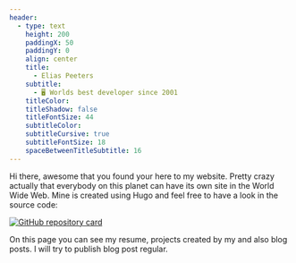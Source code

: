 ```yaml
---
header:
  - type: text
    height: 200
    paddingX: 50
    paddingY: 0
    align: center
    title:
      - Elias Peeters
    subtitle:
      - 🖥 Worlds best developer since 2001
    titleColor:
    titleShadow: false
    titleFontSize: 44
    subtitleColor:
    subtitleCursive: true
    subtitleFontSize: 18
    spaceBetweenTitleSubtitle: 16
---
```



Hi there, awesome that you found your here to my website. Pretty crazy actually that everybody on this planet can have its own site in the World Wide Web. Mine is created using Hugo and feel free to have a look in the source code:

[![GitHub repository card](https://github-readme-stats.vercel.app/api/pin/?username=EliasPeeters&repo=eliaspeeters.de)](https://github.com/EliasPeeters)

On this page you can see my resume, projects created by my and also blog posts. I will try to publish blog post regular.
